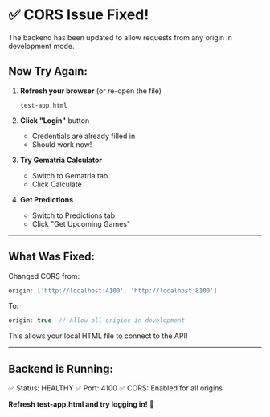 # ✅ CORS Issue Fixed!

The backend has been updated to allow requests from any origin in development mode.

## Now Try Again:

1. **Refresh your browser** (or re-open the file)
   ```
   test-app.html
   ```

2. **Click "Login"** button
   - Credentials are already filled in
   - Should work now!

3. **Try Gematria Calculator**
   - Switch to Gematria tab
   - Click Calculate

4. **Get Predictions**
   - Switch to Predictions tab
   - Click "Get Upcoming Games"

---

## What Was Fixed:

Changed CORS from:
```javascript
origin: ['http://localhost:4100', 'http://localhost:8100']
```

To:
```javascript
origin: true  // Allow all origins in development
```

This allows your local HTML file to connect to the API!

---

## Backend is Running:
✅ Status: HEALTHY
✅ Port: 4100
✅ CORS: Enabled for all origins

**Refresh test-app.html and try logging in!** 🚀
